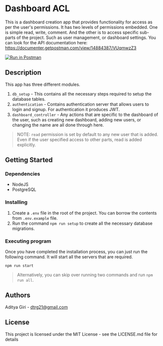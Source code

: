 # Dashboard ACL

This is a dashboard creation app that provides functionality for access as per the user's permissions. It has two levels of permissions embedded. One is simple read, write, comment. And the other is to access specific sub-parts of the project. Such as user management, or dashboard settings. You can look for the API documentation here: <https://documenter.getpostman.com/view/14884387/VUqmwzZ3>

[![Run in Postman](https://run.pstmn.io/button.svg)](https://app.getpostman.com/run-collection/14884387-84e7e407-7747-4df1-8a0e-6e5a3cffec6c?action=collection%2Ffork&collection-url=entityId%3D14884387-84e7e407-7747-4df1-8a0e-6e5a3cffec6c%26entityType%3Dcollection%26workspaceId%3D518bd8cf-3185-4d68-8bf7-43eb7dbb41a4)

## Description

This app has three different modules.

1. `db_setup` - This contains all the necessary steps required to setup the database tables.
2. `authentication` - Contains authentication server that allows users to login and signup. For authentication it produces JWT.
3. `dashboard_controller` - Any actions that are specific to the dashboard of the user, such as creating new dashboard, adding new users, or changing the name are all done through here.

> NOTE: `read` permission is set by default to any new user that is added. Even if the user specified access to other parts, read is added explicitly.

## Getting Started

### Dependencies

* NodeJS
* PostgreSQL

### Installing

1. Create a `.env` file in the root of the project. You can borrow the contents from `.env.example` file.
2. Run the command `npm run setup` to create all the necessary database migrations.

### Executing program

Once you have completed the installation process, you can just run the following command. It will start all the servers that are required.

```
npm run start
```

> Alternatively, you can skip over running two commands and run `npm run all`.

## Authors

Aditya Giri - dtrg21@gmail.com

## License

This project is licensed under the MIT License - see the LICENSE.md file for details
